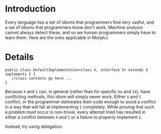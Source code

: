 # Introduction #

Every language has a set of idioms that programmers find very useful, and a set of idioms that programmers know don't work.  Machine analysis cannot always detect these, and so we human programmers simply have to learn them.  Here are the ones applicable in MorphJ.

# Details #

```
public class DefaultImplementation<class X, interface I> extends X implements I {
   //class contents go here ...
}
```

Because `X` and `I` can, in general (rather than for specific `X`s and `I`s), have conflicting methods, this idiom will simply never work.  Either `X` and `I` conflict, or the programmer delineates their code enough to avoid a conflict in a way that will fail at implementing `I` completely.  While proving that such a problem _must_ occur is non-trivial, every attempt tried has resulted in either a conflict between `X` and `I` or a failure to properly implement `I`.

Instead, try using delegation.